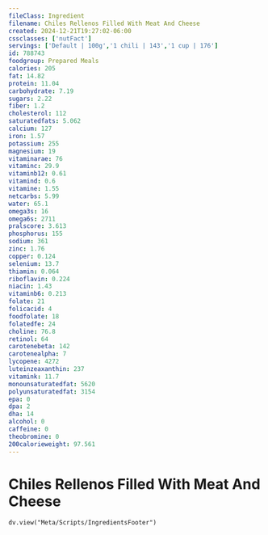 ```yaml
---
fileClass: Ingredient
filename: Chiles Rellenos Filled With Meat And Cheese
created: 2024-12-21T19:27:02-06:00
cssclasses: ['nutFact']
servings: ['Default | 100g','1 chili | 143','1 cup | 176']
id: 788743
foodgroup: Prepared Meals
calories: 205
fat: 14.82
protein: 11.04
carbohydrate: 7.19
sugars: 2.22
fiber: 1.2
cholesterol: 112
saturatedfats: 5.062
calcium: 127
iron: 1.57
potassium: 255
magnesium: 19
vitaminarae: 76
vitaminc: 29.9
vitaminb12: 0.61
vitamind: 0.6
vitamine: 1.55
netcarbs: 5.99
water: 65.1
omega3s: 16
omega6s: 2711
pralscore: 3.613
phosphorus: 155
sodium: 361
zinc: 1.76
copper: 0.124
selenium: 13.7
thiamin: 0.064
riboflavin: 0.224
niacin: 1.43
vitaminb6: 0.213
folate: 21
folicacid: 4
foodfolate: 18
folatedfe: 24
choline: 76.8
retinol: 64
carotenebeta: 142
carotenealpha: 7
lycopene: 4272
luteinzeaxanthin: 237
vitamink: 11.7
monounsaturatedfat: 5620
polyunsaturatedfat: 3154
epa: 0
dpa: 2
dha: 14
alcohol: 0
caffeine: 0
theobromine: 0
200calorieweight: 97.561
---
```


# Chiles Rellenos Filled With Meat And Cheese

```dataviewjs
dv.view("Meta/Scripts/IngredientsFooter")
```